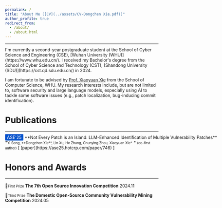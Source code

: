 ```yaml
---
permalink: /
title: "About Me ([CV](../assets/CV-Dongchen Xie.pdf))"
author_profile: true
redirect_from: 
  - /about/
  - /about.html
---
```

<hr style="border: 0; border-top: 1px solid #ddd; margin: 10px 0;">
I'm currently a second-year postgraduate student at the School of Cyber Science and Engineering (CSE), [Wuhan University (WHU)](https://www.whu.edu.cn/).  I received my Bachelor's degree from the School of Cyber Science and Technology (CST), [Shandong University (SDU)](https://cst.qd.sdu.edu.cn/) in 2024.

 I am fortunate to be advised by [Prof. Xiaoyuan Xie](https://xiaoyuanxie.github.io/) from the School of Computer Science, WHU. My research interests include, but are not limited to, software security and large language models, especially using AI to tackle some software issues (e.g., patch localization, bug-inducing commit identification).

# <a id="Publications"></a>Publications
<hr style="border: 0; border-top: 1px solid #ddd; margin: 10px 0;">
<span style="white-space: nowrap;">
  <span style="background-color: #0052cc; color: white; padding: 2px 6px; border-radius: 2px;">ASE'25</span> 
  **Not Every Patch is an Island: LLM-Enhanced Identification of Multiple Vulnerability Patches**
</span>
*<span style="font-size: 0.8em;">Yi Song, **Dongchen Xie**, Lin Xu, He Zhang, Chunying Zhou, Xiaoyuan Xie*&ensp;</span>* <span style="font-size: 0.8em;">(co-first author)</span> [ [paper](https://ase25.hotcrp.com/paper/746) ]

# <a id="Honors and Awards"></a>Honors and Awards
<hr style="border: 0; border-top: 1px solid #ddd; margin: 10px 0;">

  🥇<span style="font-size: 0.8em;">First Prize</span>
  **The 7th Open Source Innovation Competition**
  2024.11
  
  🥉<span style="font-size: 0.8em;">Third Prize</span>
  **The Domestic Open-Source Community Vulnerability Mining Competition**
  2024.05

